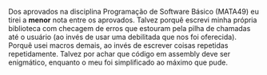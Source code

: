 Dos aprovados na disciplina Programação de Software Básico (MATA49) eu tirei
a **menor** nota entre os aprovados. Talvez porquê escrevi minha própria
biblioteca com checagem de erros que estouram pela pilha de chamadas até o
usuário (ao invés de usar uma debilitada que nos foi oferecida). Porquê usei
macros demais, ao invés de escrever coisas repetidas repetidamente. Talvez
por achar que código em assembly deve ser enigmático, enquanto o meu foi
simplificado ao máximo que pude.